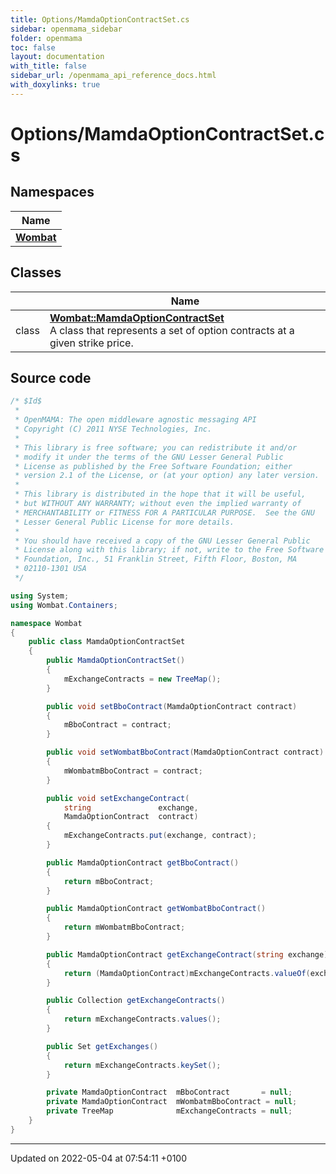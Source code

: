```yaml
---
title: Options/MamdaOptionContractSet.cs
sidebar: openmama_sidebar
folder: openmama
toc: false
layout: documentation
with_title: false
sidebar_url: /openmama_api_reference_docs.html
with_doxylinks: true
---
```


# Options/MamdaOptionContractSet.cs



## Namespaces

| Name           |
| -------------- |
| **[Wombat](namespaceWombat.html)**  |

## Classes

|                | Name           |
| -------------- | -------------- |
| class | **[Wombat::MamdaOptionContractSet](classWombat_1_1MamdaOptionContractSet.html)** <br>A class that represents a set of option contracts at a given strike price.  |




## Source code

```csharp
/* $Id$
 *
 * OpenMAMA: The open middleware agnostic messaging API
 * Copyright (C) 2011 NYSE Technologies, Inc.
 *
 * This library is free software; you can redistribute it and/or
 * modify it under the terms of the GNU Lesser General Public
 * License as published by the Free Software Foundation; either
 * version 2.1 of the License, or (at your option) any later version.
 *
 * This library is distributed in the hope that it will be useful,
 * but WITHOUT ANY WARRANTY; without even the implied warranty of
 * MERCHANTABILITY or FITNESS FOR A PARTICULAR PURPOSE.  See the GNU
 * Lesser General Public License for more details.
 *
 * You should have received a copy of the GNU Lesser General Public
 * License along with this library; if not, write to the Free Software
 * Foundation, Inc., 51 Franklin Street, Fifth Floor, Boston, MA
 * 02110-1301 USA
 */

using System;
using Wombat.Containers;

namespace Wombat
{
    public class MamdaOptionContractSet
    {
        public MamdaOptionContractSet()
        {
            mExchangeContracts = new TreeMap();
        }

        public void setBboContract(MamdaOptionContract contract)
        {
            mBboContract = contract;
        }

        public void setWombatBboContract(MamdaOptionContract contract)
        {
            mWombatmBboContract = contract;
        }

        public void setExchangeContract(
            string               exchange,
            MamdaOptionContract  contract)
        {
            mExchangeContracts.put(exchange, contract);
        }

        public MamdaOptionContract getBboContract()
        {
            return mBboContract;
        }

        public MamdaOptionContract getWombatBboContract()
        {
            return mWombatmBboContract;
        }

        public MamdaOptionContract getExchangeContract(string exchange)
        {
            return (MamdaOptionContract)mExchangeContracts.valueOf(exchange);
        }

        public Collection getExchangeContracts()
        {
            return mExchangeContracts.values();
        }

        public Set getExchanges()
        {
            return mExchangeContracts.keySet();
        }

        private MamdaOptionContract  mBboContract       = null;
        private MamdaOptionContract  mWombatmBboContract = null;
        private TreeMap              mExchangeContracts = null;
    }
}
```


-------------------------------

Updated on 2022-05-04 at 07:54:11 +0100
